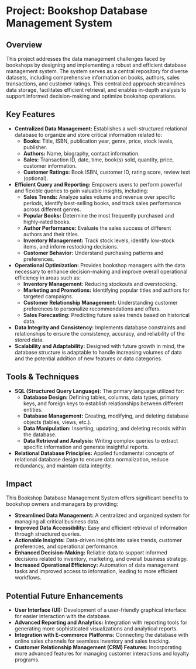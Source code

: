 # Project: Bookshop Database Management System

## Overview

This project addresses the data management challenges faced by bookshops by designing and implementing a robust and efficient database management system. The system serves as a central repository for diverse datasets, including comprehensive information on books, authors, sales transactions, and customer ratings. This centralized approach streamlines data storage, facilitates efficient retrieval, and enables in-depth analysis to support informed decision-making and optimize bookshop operations.

## Key Features

* **Centralized Data Management:** Establishes a well-structured relational database to organize and store critical information related to:
    * **Books:** Title, ISBN, publication year, genre, price, stock levels, publisher.
    * **Authors:** Name, biography, contact information.
    * **Sales:** Transaction ID, date, time, book(s) sold, quantity, price, customer information.
    * **Customer Ratings:** Book ISBN, customer ID, rating score, review text (optional).
* **Efficient Query and Reporting:** Empowers users to perform powerful and flexible queries to gain valuable insights, including:
    * **Sales Trends:** Analyze sales volume and revenue over specific periods, identify best-selling books, and track sales performance across different genres.
    * **Popular Books:** Determine the most frequently purchased and highly-rated books.
    * **Author Performance:** Evaluate the sales success of different authors and their titles.
    * **Inventory Management:** Track stock levels, identify low-stock items, and inform restocking decisions.
    * **Customer Behavior:** Understand purchasing patterns and preferences.
* **Operational Optimization:** Provides bookshop managers with the data necessary to enhance decision-making and improve overall operational efficiency in areas such as:
    * **Inventory Management:** Reducing stockouts and overstocking.
    * **Marketing and Promotions:** Identifying popular titles and authors for targeted campaigns.
    * **Customer Relationship Management:** Understanding customer preferences to personalize recommendations and offers.
    * **Sales Forecasting:** Predicting future sales trends based on historical data.
* **Data Integrity and Consistency:** Implements database constraints and relationships to ensure the consistency, accuracy, and reliability of the stored data.
* **Scalability and Adaptability:** Designed with future growth in mind, the database structure is adaptable to handle increasing volumes of data and the potential addition of new features or data categories.

## Tools & Techniques

* **SQL (Structured Query Language):** The primary language utilized for:
    * **Database Design:** Defining tables, columns, data types, primary keys, and foreign keys to establish relationships between different entities.
    * **Database Management:** Creating, modifying, and deleting database objects (tables, views, etc.).
    * **Data Manipulation:** Inserting, updating, and deleting records within the database.
    * **Data Retrieval and Analysis:** Writing complex queries to extract specific information and generate insightful reports.
* **Relational Database Principles:** Applied fundamental concepts of relational database design to ensure data normalization, reduce redundancy, and maintain data integrity.

## Impact

This Bookshop Database Management System offers significant benefits to bookshop owners and managers by providing:

* **Streamlined Data Management:** A centralized and organized system for managing all critical business data.
* **Improved Data Accessibility:** Easy and efficient retrieval of information through structured queries.
* **Actionable Insights:** Data-driven insights into sales trends, customer preferences, and operational performance.
* **Enhanced Decision-Making:** Reliable data to support informed decisions related to inventory, marketing, and overall business strategy.
* **Increased Operational Efficiency:** Automation of data management tasks and improved access to information, leading to more efficient workflows.

## Potential Future Enhancements

* **User Interface (UI):** Development of a user-friendly graphical interface for easier interaction with the database.
* **Advanced Reporting and Analytics:** Integration with reporting tools for generating more sophisticated visualizations and analytical reports.
* **Integration with E-commerce Platforms:** Connecting the database with online sales channels for seamless inventory and sales tracking.
* **Customer Relationship Management (CRM) Features:** Incorporating more advanced features for managing customer interactions and loyalty programs.
